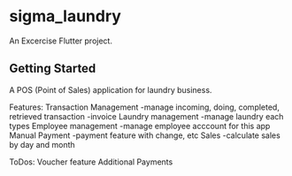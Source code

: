 # sigma_laundry

An Excercise Flutter project.

## Getting Started

A POS (Point of Sales) application for laundry business.

Features:
Transaction Management
    -manage incoming, doing, completed, retrieved transaction
    -invoice
Laundry management
    -manage laundry each types
Employee management
    -manage employee acccount for this app 
Manual Payment
    -payment feature with change, etc
Sales
    -calculate sales by day and month

ToDos:
Voucher feature
Additional Payments




